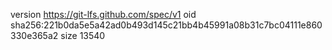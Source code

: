 version https://git-lfs.github.com/spec/v1
oid sha256:221b0da5e5a42ad0b493d145c21bb4b45991a08b31c7bc04111e860330e365a2
size 13540

